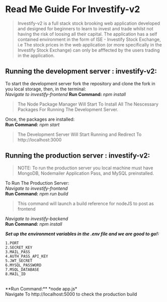 # Read Me Guide For Investify-v2
> Investify-v2 is a full stack stock brooking web application developed and designed for beginners to learn to invest and trade whilst not having the risk of loosing all their capital. The application has a self contained
environment in the form of ISE - Investify Stock Exchange, i.e The stock prices in the web application (or more specifically in the Investify Stock Exchange) can only be afffected by the users trading in the application.

## Running the development server : investify-v2:
To start the development server fork the repository and clone the fork in you local storage, then, in the terminal:<br>
*Navigate to investify-frontend*
**Run Command:** *npm install*<br>
> The Node Package Manager Will Start To Install All The Nescessary Packages For Running The Development Server.<br>

Once, the packages are installed:<br>
**Run Command:** *npm start*<br>
> The Development Server Will Start Running and Redirect To http://localhost:3000

## Running the production server : investify-v2:
> NOTE: To run the production server you local machine must have MongoDB, Nodemailer Application Pass, and MySQL preinstalled.<br>

To Run The Production Server:<br>
*Navigate to investify-frontend*<br>
**Run Command:** *npm run build*<br>
> This command will launch a build reference for nodeJS to post as frontend<br>

*Navigate to investify-backend*<br>
**Run Command:** *npm install*<br>

***Set up the environment variables in the .env file and we are good to go!:***<br>
```
1.PORT
2.SECRET_KEY
3.MAIL_PASS
4.AUTH_PASS_API_KEY
5.JWT_SECRET
6.MYSQL_PASSWORD
7.MSQL_DATABASE
8.MAIL_ID
```
<br>
**Run Command:** *node app.js*<br>
Navigate To http://localhost:5000 to check the production build
